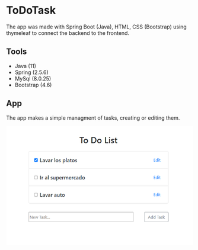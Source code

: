 # ToDoTask

The app was made with Spring Boot (Java), HTML, CSS (Bootstrap) using thymeleaf to connect the backend to the frontend.

## Tools

- Java (11)
- Spring (2.5.6)
- MySql (8.0.25)
- Bootstrap (4.6)

## App

The app makes a simple managment of tasks, creating or editing them.

![alt text](https://github.com/OrtizGeronimo/ToDoTask/blob/master/files/Index.png?raw=true)
